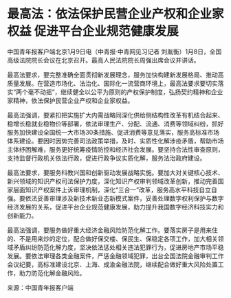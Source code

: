 # 最高法：依法保护民营企业产权和企业家权益 促进平台企业规范健康发展

中国青年报客户端北京1月9日电（中青报·中青网见习记者 刘胤衡）1月8日，全国高级法院院长会议在北京召开。最高人民法院院长周强出席会议并讲话。

最高法要求，要完整准确全面贯彻新发展理念，服务加快构建新发展格局、推动高质量发展。在营造市场化、法治化、国际化一流营商环境上，最高法要求要切实落实“两个毫不动摇”，继续健全以公平为原则的产权保护制度，弘扬契约精神和企业家精神，依法保护民营企业产权和企业家权益。

最高法强调，要紧扣把实施扩大内需战略同深化供给侧结构性改革有机结合起来、稳增长稳就业稳物价等部署，依法审理生产、分配、流通、消费等领域纠纷，抓好服务加快建设全国统一大市场30条措施、促进消费等意见落实，服务高标准市场体系建设。要因时因势完善司法政策举措，及时、实质性化解涉疫矛盾，帮助市场主体纾困解难，服务更好统筹疫情防控和经济社会发展。要坚持合法性审查原则，支持监督行政机关依法行政，促进行政争议实质化解，服务法治政府建设。

最高法要求，要服务科教兴国和创新驱动发展战略实施。要加大对关键核心技术、新兴领域的知识产权司法保护力度，深化知识产权审判领域改革创新，推动完善国家层面知识产权案件上诉审理机制，深化“三合一”改革，服务高水平科技自立自强。要依法妥善审理涉及新技术新业态新模式案件，妥善处理数字权利保护与数字经济发展的关系，促进平台企业规范健康发展，助力提升我国数字经济科技实力和创新能力。

最高法强调，要服务做好重大经济金融风险防范化解工作。要落实房子是用来住的、不是用来炒的定位，配合做好保交楼、保民生、保稳定各项工作，加大相关领域矛盾纠纷防范化解力度，坚决依法惩处相关违法犯罪行为，促进房地产市场平稳发展。要依法审理各类金融案件，严惩金融领域犯罪，出台全国法院金融审判工作会议纪要，高标准建设北京、上海、成渝金融法院，继续配合做好重大风险处置工作，助力防范化解金融风险。

来源：中国青年报客户端

